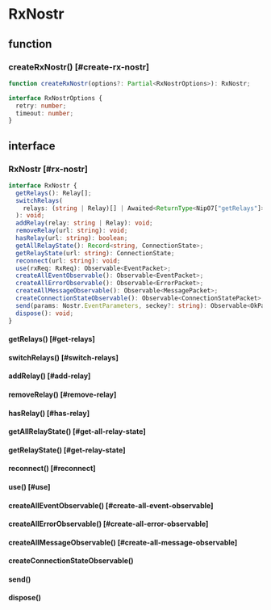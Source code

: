 # RxNostr

## function

### createRxNostr() [#create-rx-nostr]

```ts
function createRxNostr(options?: Partial<RxNostrOptions>): RxNostr;

interface RxNostrOptions {
  retry: number;
  timeout: number;
}
```

## interface

### RxNostr [#rx-nostr]

```ts
interface RxNostr {
  getRelays(): Relay[];
  switchRelays(
    relays: (string | Relay)[] | Awaited<ReturnType<Nip07["getRelays"]>>
  ): void;
  addRelay(relay: string | Relay): void;
  removeRelay(url: string): void;
  hasRelay(url: string): boolean;
  getAllRelayState(): Record<string, ConnectionState>;
  getRelayState(url: string): ConnectionState;
  reconnect(url: string): void;
  use(rxReq: RxReq): Observable<EventPacket>;
  createAllEventObservable(): Observable<EventPacket>;
  createAllErrorObservable(): Observable<ErrorPacket>;
  createAllMessageObservable(): Observable<MessagePacket>;
  createConnectionStateObservable(): Observable<ConnectionStatePacket>;
  send(params: Nostr.EventParameters, seckey?: string): Observable<OkPacket>;
  dispose(): void;
}
```

#### getRelays() [#get-relays]

#### switchRelays() [#switch-relays]

#### addRelay() [#add-relay]

#### removeRelay() [#remove-relay]

#### hasRelay() [#has-relay]

#### getAllRelayState() [#get-all-relay-state]

#### getRelayState() [#get-relay-state]

#### reconnect() [#reconnect]

#### use() [#use]

#### createAllEventObservable() [#create-all-event-observable]

#### createAllErrorObservable() [#create-all-error-observable]

#### createAllMessageObservable() [#create-all-message-observable]

#### createConnectionStateObservable()

#### send()

#### dispose()
